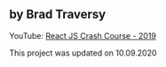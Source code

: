 ## by Brad Traversy

YouTube: [React JS Crash Course - 2019](https://www.youtube.com/watch?v=sBws8MSXN7A)

This project was updated on 10.09.2020
